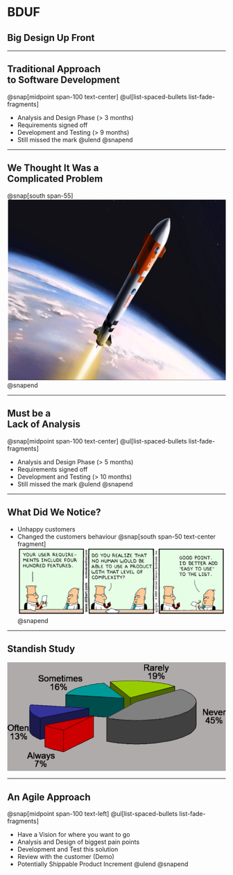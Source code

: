 
# BDUF
## **B**ig **D**esign **U**p **F**ront
---
## Traditional Approach<br>to Software Development
@snap[midpoint span-100 text-center]
@ul[list-spaced-bullets list-fade-fragments]
- Analysis and Design Phase (> 3 months)
- Requirements signed off
- Development and Testing (> 9 months)
- Still missed the mark
@ulend
@snapend

---
## We Thought It Was a<br>Complicated Problem
@snap[south span-55]
![](assets/img/rocket.png)
@snapend

---
## Must be a <br>Lack of Analysis
@snap[midpoint span-100 text-center]
@ul[list-spaced-bullets list-fade-fragments]
- Analysis and Design Phase (> 5 months)
- Requirements signed off
- Development and Testing (> 10 months)
- Still missed the mark
@ulend
@snapend

---
## What Did We Notice?
- Unhappy customers
- Changed the customers behaviour
@snap[south span-50 text-center fragment]
![Dilbert](assets/img/dilbert-easy.png)
@snapend

---
## Standish Study
![Standish](assets/img/standish.png)

---
## An Agile Approach
@snap[midpoint span-100 text-left]
@ul[list-spaced-bullets list-fade-fragments]
- Have a Vision for where you want to go
- Analysis and Design of biggest pain points
- Development and Test this solution
- Review with the customer (Demo)
- Potentially Shippable Product Increment
@ulend
@snapend
